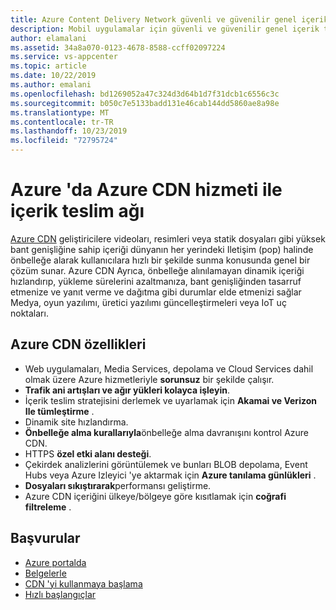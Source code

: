 ```yaml
---
title: Azure Content Delivery Network güvenli ve güvenilir genel içerik teslimi ve hızlandırma
description: Mobil uygulamalar için güvenli ve güvenilir genel içerik teslimi oluşturma hizmetleri hakkında bilgi edinin.
author: elamalani
ms.assetid: 34a8a070-0123-4678-8588-ccff02097224
ms.service: vs-appcenter
ms.topic: article
ms.date: 10/22/2019
ms.author: emalani
ms.openlocfilehash: bd1269052a47c324d3d64b1d7f31dcb1c6556c3c
ms.sourcegitcommit: b050c7e5133badd131e46cab144dd5860ae8a98e
ms.translationtype: MT
ms.contentlocale: tr-TR
ms.lasthandoff: 10/23/2019
ms.locfileid: "72795724"
---
```

# <a name="content-delivery-network-on-azure-with-azure-cdn-service"></a>Azure 'da Azure CDN hizmeti ile içerik teslim ağı
[Azure CDN](https://azure.microsoft.com/services/cdn/) geliştiricilere videoları, resimleri veya statik dosyaları gibi yüksek bant genişliğine sahip içeriği dünyanın her yerindeki Iletişim (pop) halinde önbelleğe alarak kullanıcılara hızlı bir şekilde sunma konusunda genel bir çözüm sunar. Azure CDN Ayrıca, önbelleğe alınılamayan dinamik içeriği hızlandırıp, yükleme sürelerini azaltmanıza, bant genişliğinden tasarruf etmenize ve yanıt verme ve dağıtma gibi durumlar elde etmenizi sağlar Medya, oyun yazılımı, üretici yazılımı güncelleştirmeleri veya IoT uç noktaları.

## <a name="azure-cdn-features"></a>Azure CDN özellikleri
  - Web uygulamaları, Media Services, depolama ve Cloud Services dahil olmak üzere Azure hizmetleriyle **sorunsuz** bir şekilde çalışır.
  - **Trafik ani artışları ve ağır yükleri kolayca işleyin**.
  - İçerik teslim stratejisini derlemek ve uyarlamak için **Akamai ve Verizon Ile tümleştirme** .
  - Dinamik site hızlandırma.
  - **Önbelleğe alma kurallarıyla**önbelleğe alma davranışını kontrol Azure CDN.
  - HTTPS **özel etki alanı desteği**.
  - Çekirdek analizlerini görüntülemek ve bunları BLOB depolama, Event Hubs veya Azure Izleyici 'ye aktarmak için **Azure tanılama günlükleri** .
  - **Dosyaları sıkıştırarak**performansı geliştirme.
  - Azure CDN içeriğini ülkeye/bölgeye göre kısıtlamak için **coğrafi filtreleme** .

## <a name="references"></a>Başvurular
  - [Azure portalda](https://portal.azure.com)
  - [Belgelerle](/azure/cdn/)
  - [CDN 'yi kullanmaya başlama](/azure/cdn/cdn-create-new-endpoint)
  - [Hızlı başlangıçlar](/azure/cdn/cdn-create-new-endpoint)

